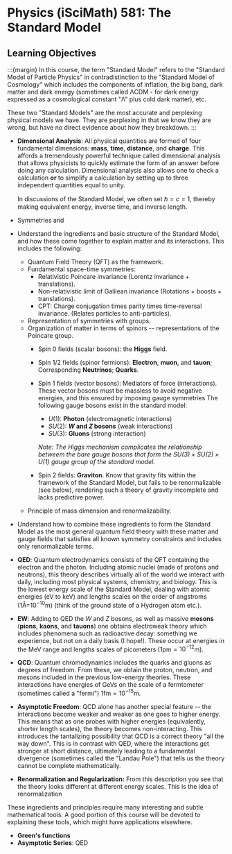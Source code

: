 # Physics (iSciMath) 581: The Standard Model

## Learning Objectives

:::{margin}
In this course, the term "Standard Model" refers to the "Standard Model of Particle
Physics" in contradistinction to the "Standard Model of Cosmology" which includes the
components of inflation, the big bang, dark matter and dark energy (sometimes called
ΛCDM - for dark energy expressed as a cosmological constant "Λ" plus cold dark matter),
etc.

These two "Standard Models" are the most accurate and perplexing physical models we
have. They are perplexing in that we know they are wrong, but have no direct evidence
about how they breakdown.
:::
* **Dimensional Analysis**: All physical quantities are formed of four
  fundamental dimensions: **mass**, **time**, **distance**, and **charge**.  This
  affords a tremendously powerful technique called dimensional analysis that allows
  physicists to quickly estimate the form of an answer before doing any calculation.
  Dimensional analysis also allows one to check a calculation **or** to simplify a
  calculation by setting up to three independent quantities equal to unity.
  
  In discussions of the Standard Model, we often set $\hbar = c = 1$, thereby making
  equivalent energy, inverse time, and inverse length.

* Symmetries and


* Understand the ingredients and basic structure of the Standard Model, and how these
  come together to explain matter and its interactions.  This includes the following:
  * Quantum Field Theory (QFT) as the framework.
  * Fundamental space-time symmetries:
    * Relativistic Poincare invariance (Lorentz invariance + translations).
    * Non-relativistic limit of Galilean invariance (Rotations + boosts + translations).
    * CPT: Charge conjugation times parity times time-reversal invariance.  (Relates
      particles to anti-particles).
  * Representation of symmetries with groups.
  * Organization of matter in terms of spinors -- representations of the Poincare group.
    * Spin 0 fields (scalar bosons): the **Higgs** field.
    * Spin 1/2 fields (spinor fermions): **Electron**, **muon**, and **tauon**;
      Corresponding **Neutrinos**; **Quarks**.
    * Spin 1 fields (vector bosons): Mediators of force (interactions).  These vector
      bosons must be massless to avoid negative energies, and this ensured by imposing
      gauge symmetries  The following gauge bosons exist in the standard model:
      * $U(1)$: **Photon** (electromagnetic interactions)
      * $SU(2)$: **$W$ and $Z$ bosons** (weak interactions)
      * $SU(3)$: **Gluons** (strong interaction)

      *Note: The Higgs mechanism complicates the relationship betweem the bare gauge
      bosons that form the $SU(3)\times SU(2) \times U(1)$ gauge group of the standard
      model.*
    * Spin 2 fields: **Graviton**. Know that gravity fits within the framework of the
      Standard Model, but fails to be renormalizable (see below), rendering such a
      theory of gravity incomplete and lacks predictive power.
  * Principle of mass dimension and renormalizability.
* Understand how to combine these ingredients to form the Standard Model as the most
  general quantum field theory with these matter and gauge fields that satisfies all
  known symmetry constraints and includes only renormalizable terms.
* **QED**: Quantum electrodynamics consists of the QFT containing the electron and the
  photon.  Including atomic nuclei (made of protons and neutrons), this theory describes
  virtually all of the world we interact with daily, including most physical systems,
  chemistry, and biology.  This is the lowest energy scale of the Standard Model,
  dealing with atomic energies (eV to keV) and lengths scales on the order of
  angstroms (1Å=$10^{-10}$m) (think of the ground state of a Hydrogen atom etc.).
* **EW**: Adding to QED the $W$ and $Z$ bosons, as well as massive **mesons**
  (**pions**, **kaons**, and **tauons**) one obtains electroweak theory which includes
  phenomena such as radioactive decay: something we experience, but not on a daily basis
  (I hope!).  These occur at energies in the MeV range and lengths scales of picometers (1pm$=10^{-12}$m).
* **QCD**: Quantum chromodynamics includes the quarks and gluons as degrees of freedom.
  From these, we obtain the proton, neutron, and mesons included in the previous
  low-energy theories.  These interactions have energies of GeVs on the scale of a
  fermtometer (sometimes called a "fermi") 1fm$=10^{-15}$m.
* **Asymptotic Freedom**: QCD alone has another special feature -- the interactions
  become weaker and weaker as one goes to higher energy.  This means that as one probes
  with higher energies (equivalently, shorter length scales), the theory becomes
  non-interacting.  This introduces the tantalizing possibility that QCD is a correct
  theory "all the way down".  This is in contrast with QED, where the interactions get
  stronger at short distance, ultimately leading to a fundamental divergence (sometimes
  called the "Landau Pole") that tells us the theory cannot be complete mathematically.
* **Renormalization and Regularization:** From this description you see that the theory
  looks different at different energy scales.  This is the idea of renormalization


These ingredients and principles require many interesting and subtle mathematical
tools.  A good portion of this course will be devoted to explaining these tools, which
might have applications elsewhere.

* **Green's functions**
* **Asymptotic Series**: QED 


